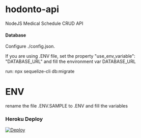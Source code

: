 # hodonto-api
NodeJS Medical Schedule CRUD API

#### Database
Configure ./config.json.

If you are using .ENV file, set the property "use_env_variable": "DATABASE_URL" and fill the environment var DATABASE_URL

run: npx sequelize-cli db:migrate

# ENV
rename the file .ENV.SAMPLE to .ENV and fill the variables

### Heroku Deploy ###

[![Deploy](https://www.herokucdn.com/deploy/button.svg)](https://heroku.com/deploy?template=https://github.com/pabloharger/hodonto-api)